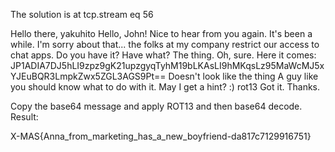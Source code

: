 The solution is at tcp.stream eq 56

Hello there, yakuhito
Hello, John! Nice to hear from you again. It's been a while.
I'm sorry about that... the folks at my company restrict our access to chat apps.
Do you have it?
Have what?
The thing.
Oh, sure. Here it comes:
JP1ADIA7DJ5hLI9zpz9gK21upzgyqTyhM19bLKAsLI9hMKqsLz95MaWcMJ5xYJEuBQR3LmpkZwx5ZGL3AGS9Pt==
Doesn't look like the thing
A guy like you should know what to do with it.
May I get a hint? :)
rot13
Got it. Thanks.


Copy the base64 message and apply ROT13 and then base64 decode. Result:

X-MAS{Anna_from_marketing_has_a_new_boyfriend-da817c7129916751}
